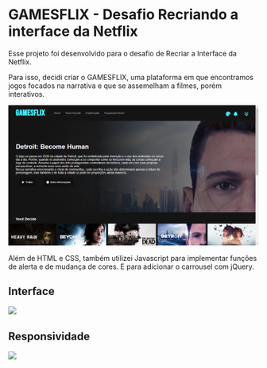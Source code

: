 # GAMESFLIX - Desafio Recriando a interface da Netflix

Esse projeto foi desenvolvido para o desafio de Recriar a Interface da Netflix.  

Para isso, decidi criar o GAMESFLIX, uma plataforma em que encontramos jogos focados na narrativa e que se assemelham a filmes, porém interativos. 

![GAMESFLIX](screenshot.png)

Além de HTML e CSS, também utilizei Javascript para implementar funções de alerta e de mudança de cores. E para adicionar o carrousel com jQuery.

## Interface
![](gif1.gif)

## Responsividade
![](gif2.gif)